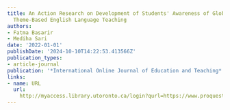 ```yaml
---
title: An Action Research on Development of Students' Awareness of Global Issues through
  Theme-Based English Language Teaching
authors:
- Fatma Basarir
- Mediha Sari
date: '2022-01-01'
publishDate: '2024-10-10T14:22:53.413566Z'
publication_types:
- article-journal
publication: '*International Online Journal of Education and Teaching*'
links:
- name: URL
  url: 
    http://myaccess.library.utoronto.ca/login?qurl=https://www.proquest.com/docview/2722535916?accountid=14771&bdid=38382&_bd=VoaERM9eXyi6MEIfccJzPlG2c3Q%3D
---
```

